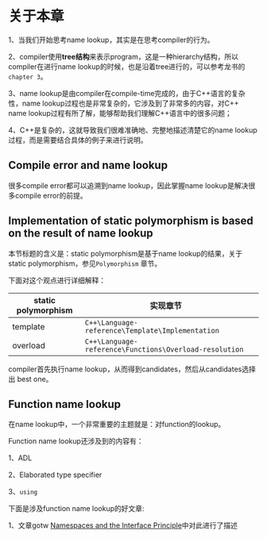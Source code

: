 # 关于本章

1、当我们开始思考name lookup，其实是在思考compiler的行为。

2、compiler使用**tree结构**来表示program，这是一种hierarchy结构，所以compiler在进行name lookup的时候，也是沿着tree进行的，可以参考龙书的`chapter 3`。

3、name lookup是由compiler在compile-time完成的，由于C++语言的复杂性，name lookup过程也是非常复杂的，它涉及到了非常多的内容，对C++ name lookup过程有所了解，能够帮助我们理解C++语言中的很多问题；

4、C++是复杂的，这就导致我们很难准确地、完整地描述清楚它的name lookup过程，而是需要结合具体的例子来进行说明。

## Compile error and name lookup

很多compile error都可以追溯到name lookup，因此掌握name lookup是解决很多compile error的前提。

## Implementation of static polymorphism is based on the result of name lookup

本节标题的含义是：static polymorphism是基于name lookup的结果，关于static polymorphism，参见`Polymorphism` 章节。

下面对这个观点进行详细解释：

| static polymorphism | 实现章节                                               |      |
| ------------------- | ------------------------------------------------------ | ---- |
| template            | `C++\Language-reference\Template\Implementation`       |      |
| overload            | `C++\Language-reference\Functions\Overload-resolution` |      |

compiler首先执行name lookup，从而得到candidates，然后从candidates选择出 best one。

## Function name lookup

在name lookup中，一个非常重要的主题就是：对function的lookup。

Function name lookup还涉及到的内容有：

1、ADL

2、Elaborated type specifier

3、`using`

下面是涉及function name lookup的好文章: 

1、文章gotw [Namespaces and the Interface Principle](http://www.gotw.ca/publications/mill08.htm)中对此进行了描述







